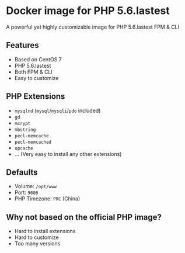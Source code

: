 # Docker image for PHP 5.6.lastest

A powerful yet highly customizable image for PHP 5.6.lastest FPM & CLI

## Features

- Based on CentOS 7
- PHP 5.6.lastest
- Both FPM & CLI
- Easy to customize

## PHP Extensions

- `mysqlnd` (`mysql`/`mysqli`/`pdo` included)
- `gd`
- `mcrypt`
- `mbstring`
- `pecl-memcache`
- `pecl-memcached`
- `opcache`
- ... (Very easy to install any other extensions)

## Defaults

- Volume: `/opt/www`
- Port: `9000`
- PHP Timezone: `PRC` (China)

## Why not based on the official PHP image?

- Hard to install extensions
- Hard to customize
- Too many versions